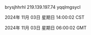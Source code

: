 brysjhhrhl 219.139.197.74 yqqlmgsycl

2024年 11月 03日 星期日 14:00:02 CST

2024年 11月 03日 星期日 06:00:02 GMT
